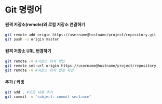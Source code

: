 # Git 명령어

#### 원격 저장소(remote)와 로컬 저장소 연결하기
```bash
git remote add origin https://username@hostname/project/repository.git
git push -u origin master
```


#### 원격 저장소 URL 변경하기
```bash
git remote -v #저장소 위치 확인
git remote set-url origin https://username@hostname/project/repository.git
git remote -v #저장소 위치 변경 확인
```


#### 추가 / 커밋
```bash
git add . #모든 내용 추가
git commit -m "subject: commit sentance"
```